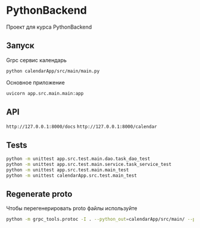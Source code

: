 # PythonBackend
Проект для курса PythonBackend
## Запуск
Grpc сервис календарь
```bash
python calendarApp/src/main/main.py
```
Основное приложение
```bash
uvicorn app.src.main.main:app
```
## API
`http://127.0.0.1:8000/docs`
`http://127.0.0.1:8000/calendar`

## Tests
```bash
python -m unittest app.src.test.main.dao.task_dao_test
python -m unittest app.src.test.main.service.task_service_test
python -m unittest app.src.test.main.main_test
python -m unittest calendarApp.src.test.main_test
```
## Regenerate proto
Чтобы перегенерировать proto файлы используйте
```bash
python -m grpc_tools.protoc -I . --python_out=calendarApp/src/main/ --python_out=. --grpc_python_out=calendarApp/src/main/ --grpc_python_out=. calendar.proto
```